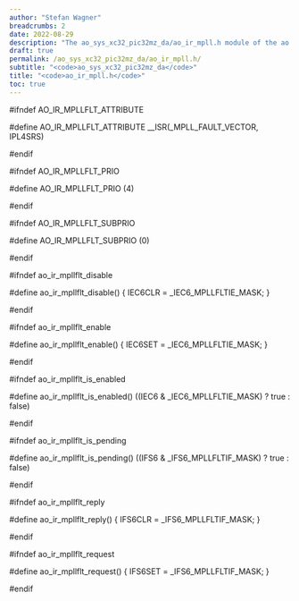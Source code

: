 ```yaml
---
author: "Stefan Wagner"
breadcrumbs: 2
date: 2022-08-29
description: "The ao_sys_xc32_pic32mz_da/ao_ir_mpll.h module of the ao real-time operating system."
draft: true
permalink: /ao_sys_xc32_pic32mz_da/ao_ir_mpll.h/ 
subtitle: "<code>ao_sys_xc32_pic32mz_da</code>"
title: "<code>ao_ir_mpll.h</code>"
toc: true
---
```


#ifndef AO_IR_MPLLFLT_ATTRIBUTE

#define AO_IR_MPLLFLT_ATTRIBUTE     __ISR(_MPLL_FAULT_VECTOR, IPL4SRS)

#endif

#ifndef AO_IR_MPLLFLT_PRIO

#define AO_IR_MPLLFLT_PRIO          (4)

#endif

#ifndef AO_IR_MPLLFLT_SUBPRIO

#define AO_IR_MPLLFLT_SUBPRIO       (0)

#endif

#ifndef ao_ir_mpllflt_disable

#define ao_ir_mpllflt_disable()     { IEC6CLR = _IEC6_MPLLFLTIE_MASK; }

#endif

#ifndef ao_ir_mpllflt_enable

#define ao_ir_mpllflt_enable()      { IEC6SET = _IEC6_MPLLFLTIE_MASK; }

#endif

#ifndef ao_ir_mpllflt_is_enabled

#define ao_ir_mpllflt_is_enabled()  ((IEC6 & _IEC6_MPLLFLTIE_MASK) ? true : false)

#endif

#ifndef ao_ir_mpllflt_is_pending

#define ao_ir_mpllflt_is_pending()  ((IFS6 & _IFS6_MPLLFLTIF_MASK) ? true : false)

#endif

#ifndef ao_ir_mpllflt_reply

#define ao_ir_mpllflt_reply()       { IFS6CLR = _IFS6_MPLLFLTIF_MASK; }

#endif

#ifndef ao_ir_mpllflt_request

#define ao_ir_mpllflt_request()     { IFS6SET = _IFS6_MPLLFLTIF_MASK; }

#endif

